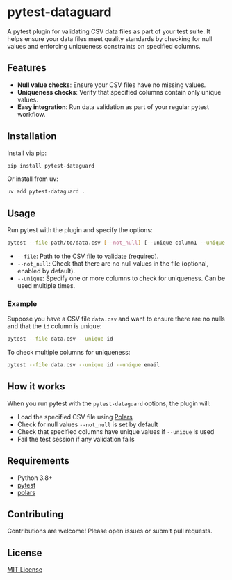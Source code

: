 # pytest-dataguard

A pytest plugin for validating CSV data files as part of your test suite. It helps ensure your data files meet quality standards by checking for null values and enforcing uniqueness constraints on specified columns.

## Features
- **Null value checks**: Ensure your CSV files have no missing values.
- **Uniqueness checks**: Verify that specified columns contain only unique values.
- **Easy integration**: Run data validation as part of your regular pytest workflow.

## Installation

Install via pip:

```bash
pip install pytest-dataguard
```

Or install from uv:

```bash
uv add pytest-dataguard .
```

## Usage

Run pytest with the plugin and specify the options:

```bash
pytest --file path/to/data.csv [--not_null] [--unique column1 --unique column2]
```

- `--file`: Path to the CSV file to validate (required).
- `--not_null`: Check that there are no null values in the file (optional, enabled by default).
- `--unique`: Specify one or more columns to check for uniqueness. Can be used multiple times.

### Example

Suppose you have a CSV file `data.csv` and want to ensure there are no nulls and that the `id` column is unique:

```bash
pytest --file data.csv --unique id
```

To check multiple columns for uniqueness:

```bash
pytest --file data.csv --unique id --unique email
```

## How it works

When you run pytest with the `pytest-dataguard` options, the plugin will:
- Load the specified CSV file using [Polars](https://pola.rs/)
- Check for null values `--not_null` is set by default
- Check that specified columns have unique values if `--unique` is used
- Fail the test session if any validation fails

## Requirements
- Python 3.8+
- [pytest](https://pytest.org/)
- [polars](https://pola.rs/)

## Contributing
Contributions are welcome! Please open issues or submit pull requests.

## License
[MIT License](LICENSE)
